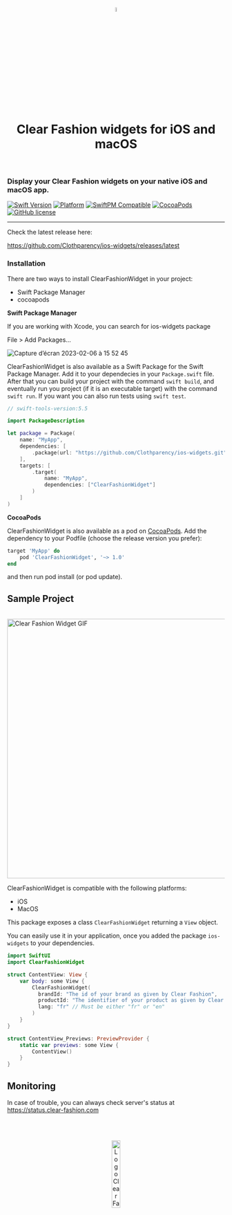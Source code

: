 <br />
<p align="center">
  <img 
      style="margin: auto; width: 5%;"
      src="https://user-images.githubusercontent.com/2159699/215896047-e6eb3ca0-b2d1-40b3-8034-c26913033008.svg" 
      alt="Logo Clear Fashion">
  </img>
</p>
<br />

<h1 align="center">Clear Fashion widgets for iOS and macOS</h1>

<br />

### Display your Clear Fashion widgets on your native iOS and macOS app.

[![Swift Version](https://img.shields.io/endpoint?url=https%3A%2F%2Fswiftpackageindex.com%2Fapi%2Fpackages%2FClothparency%2Fios-widgets%2Fbadge%3Ftype%3Dswift-versions)](https://swiftpackageindex.com/Clothparency/ios-widgets)
[![Platform](https://img.shields.io/endpoint?url=https%3A%2F%2Fswiftpackageindex.com%2Fapi%2Fpackages%2FClothparency%2Fios-widgets%2Fbadge%3Ftype%3Dplatforms)](https://swiftpackageindex.com/Clothparency/ios-widgets)
[![SwiftPM Compatible](https://img.shields.io/badge/SwiftPM-Compatible-brightgreen.svg)](https://swift.org/package-manager/)
[![CocoaPods](https://img.shields.io/badge/cocoapods-supported-blueviolet)](https://cocoapods.org/pods/ClearFashionWidget)
[![GitHub license](https://img.shields.io/badge/license-MIT-blue.svg)](https://raw.githubusercontent.com/Clothparency/ios-widgets/main/LICENSE.md)

---

Check the latest release here:

https://github.com/Clothparency/ios-widgets/releases/latest

### Installation

There are two ways to install ClearFashionWidget in your project:

- Swift Package Manager
- cocoapods

**Swift Package Manager**

If you are working with Xcode, you can search for ios-widgets package

File > Add Packages…

![Capture d’écran 2023-02-06 à 15 52 45](https://user-images.githubusercontent.com/6204865/217008100-ee147f55-9bfb-48f7-bb0f-f31d8ed0a923.png)

ClearFashionWidget is also available as a Swift Package for the Swift Package Manager. Add it to your dependecies in your `Package.swift` file.
After that you can build your project with the command `swift build`, and eventually run you project (if it is an executable target) with the command `swift run`.
If you want you can also run tests using `swift test`.

```swift
// swift-tools-version:5.5

import PackageDescription

let package = Package(
    name: "MyApp",
    dependencies: [
        .package(url: "https://github.com/Clothparency/ios-widgets.git", from: "1.0.0")
    ],
    targets: [
        .target(
            name: "MyApp",
            dependencies: ["ClearFashionWidget"]
        )
    ]
)
```

**CocoaPods**

ClearFashionWidget is also available as a pod on [CocoaPods](https://cocoapods.org/pods/ClearFashionWidget "ClearFashionWidget cocoapods").
Add the dependency to your Podfile (choose the release version you prefer):

```ruby
target 'MyApp' do
	pod 'ClearFashionWidget', '~> 1.0'
end
```

and then run pod install (or pod update).

## Sample Project

<br />
<img 
	style="margin: auto; height: 600px"
	src="https://user-images.githubusercontent.com/6204865/217008831-f702f4be-98ce-4606-87e8-dce01e22a84f.gif" 
	alt="Clear Fashion Widget GIF">
</img>
<br />

ClearFashionWidget is compatible with the following platforms:

- iOS
- MacOS

This package exposes a class `ClearFashionWidget` returning a `View` object.

You can easily use it in your application, once you added the package `ios-widgets` to your dependencies.

```swift
import SwiftUI
import ClearFashionWidget

struct ContentView: View {
    var body: some View {
        ClearFashionWidget(
          brandId: "The id of your brand as given by Clear Fashion",
          productId: "The identifier of your product as given by Clear Fashion",
          lang: "fr" // Must be either "fr" or "en"
        )
    }
}

struct ContentView_Previews: PreviewProvider {
    static var previews: some View {
        ContentView()
    }
}
```

## Monitoring

In case of trouble, you can always check server's status at https://status.clear-fashion.com

<br />
<br />
<p align="center">
  <img 
      style="margin: auto; width: 20%;"
      src="https://user-images.githubusercontent.com/2159699/215894277-8251062e-b339-4bf6-a958-42e792059ba3.svg" 
      alt="Logo Clear Fashion">
  </img>
</p>
